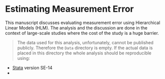 Estimating Measurement Error
============================

This manuscript discusses evaluating measurement error using Hierarchical Linear
Models (HLM). The analysis and the discussion are done in the context of
large-scale studies where the cost of the study is a huge barrier.

> The data used for this analysis, unfortunately, cannot be published publicly.
Therefore the `Data` directory is empty. If the actual data is placed in this directory
the whole analysis should be reproducible using:

- [Stata](https://www.stata.com/) version SE-14
-  
